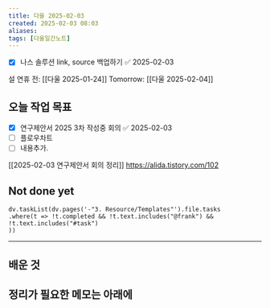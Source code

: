 ```yaml
---
title: 다울 2025-02-03
created: 2025-02-03 08:03
aliases: 
tags: [다울일간노트]
---
```

- [x] 나스 솔루션 link, source 백업하기 ✅ 2025-02-03

 설 연휴 전: [[다울 2025-01-24]] 
 Tomorrow: [[다울 2025-02-04]] 

## 오늘 작업 목표
- [x] 연구제안서 2025 3차 작성중 회의 ✅ 2025-02-03
- [ ] 플로우차트
- [ ] 내용추가. 

[[2025-02-03 연구제안서 회의 정리]]
https://alida.tistory.com/102

## Not done yet
```dataviewjs
dv.taskList(dv.pages('-"3. Resource/Templates"').file.tasks
.where(t => !t.completed && !t.text.includes("@frank") &&
!t.text.includes("#task")
))
```
---
## 배운 것

## 정리가 필요한 메모는 아래에